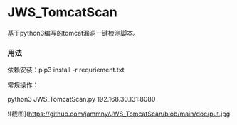 # JWS_TomcatScan
基于python3编写的tomcat漏洞一键检测脚本。

### 用法
依赖安装：pip3 install -r requriement.txt

常规操作：

python3 JWS_TomcatScan.py 192.168.30.131:8080

![截图](https://github.com/jammny/JWS_TomcatScan/blob/main/doc/put.jpg
